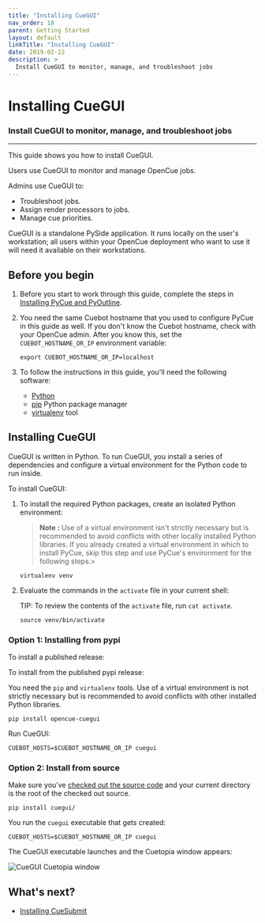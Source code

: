 ```yaml
---
title: "Installing CueGUI"
nav_order: 18
parent: Getting Started
layout: default
linkTitle: "Installing CueGUI"
date: 2019-02-22
description: >
  Install CueGUI to monitor, manage, and troubleshoot jobs
---
```


# Installing CueGUI

### Install CueGUI to monitor, manage, and troubleshoot jobs

---

This guide shows you how to install CueGUI.

Users use CueGUI to monitor and manage OpenCue jobs.

Admins use CueGUI to:

*   Troubleshoot jobs.
*   Assign render processors to jobs.
*   Manage cue priorities.

CueGUI is a standalone PySide application. It runs locally on the user's workstation; all users
within your OpenCue deployment who want to use it will need it available on their workstations. 

## Before you begin

1.  Before you start to work through this guide, complete the steps in
    [Installing PyCue and PyOutline](/docs/getting-started/installing-pycue-and-pyoutline).

1.  You need the same Cuebot hostname that you used to configure PyCue in this
    guide as well. If you don't know the Cuebot hostname, check with your
    OpenCue admin. After you know this, set the `CUEBOT_HOSTNAME_OR_IP`
    environment variable:

    ```shell
    export CUEBOT_HOSTNAME_OR_IP=localhost
    ```

1.  To follow the instructions in this guide, you'll need the following
    software:

    *   [Python](https://www.python.org/)
    *   [pip](https://pypi.org/project/pip/) Python package manager
    *   [virtualenv](https://pypi.org/project/virtualenv/) tool

## Installing CueGUI

CueGUI is written in Python. To run CueGUI, you install a series of dependencies
and configure a virtual environment for the Python code to run inside.

To install CueGUI:

1.  To install the required Python packages, create an isolated Python
    environment:

    > **Note :** Use of a virtual environment isn't
    strictly necessary but is recommended to avoid conflicts with other locally
    installed Python libraries. If you already created a virtual environment in
    which to install PyCue, skip this step and use PyCue's environment for the
    following steps.>

    ```shell
    virtualenv venv
    ```

1.  Evaluate the commands in the `activate` file in your current shell:

    TIP: To review the contents of the `activate` file, run `cat activate`.

    ```shell
    source venv/bin/activate
    ```

### Option 1: Installing from pypi

To install a published release:

To install from the published pypi release:

You need the `pip` and `virtualenv` tools. Use of a virtual environment is not
strictly necessary but is recommended to avoid conflicts with other installed
Python libraries.

```shell
pip install opencue-cuegui
```

Run CueGUI:

```shell
CUEBOT_HOSTS=$CUEBOT_HOSTNAME_OR_IP cuegui
```

### Option 2: Install from source

Make sure you've
[checked out the source code](/docs/getting-started/checking-out-the-source-code)
and your current directory is the root of the checked out source.

```shell
pip install cuegui/
```

You run the `cuegui` executable that gets created:

```shell
CUEBOT_HOSTS=$CUEBOT_HOSTNAME_OR_IP cuegui
```

The CueGUI executable launches and the Cuetopia window appears:

![CueGUI Cuetopia window](/assets/images/cuetopia_default_verify.png)

## What's next?

*   [Installing CueSubmit](/docs/getting-started/installing-cuesubmit)
